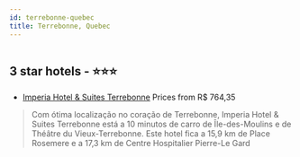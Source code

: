 ```yaml
---
id: terrebonne-quebec
title: Terrebonne, Quebec
---
```


<center><img src="https://i.travelapi.com/hotels/6000000/5290000/5288000/5287912/6bd3f1c1_z.jpg" alt="" /></center>


##  3 star hotels - ⭐️⭐️⭐️

-    [Imperia Hotel & Suites Terrebonne](https://us.hurb.com/hotels/terrebonne/imperia-hotel-suites-terrebonne-HT-Q4JQ?cmp=18055) Prices from R$ 764,35
   > Com ótima localização no coração de Terrebonne, Imperia Hotel & Suites Terrebonne está a 10 minutos de carro de Île-des-Moulins e de Théâtre du Vieux-Terrebonne.  Este hotel fica a 15,9 km de Place Rosemere e a 17,3 km de Centre Hospitalier Pierre-Le Gard
